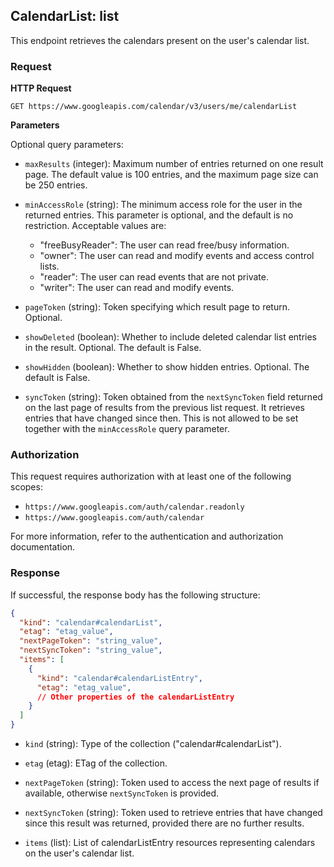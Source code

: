 ## CalendarList: list

This endpoint retrieves the calendars present on the user's calendar list.

### Request

**HTTP Request**

```
GET https://www.googleapis.com/calendar/v3/users/me/calendarList
```

**Parameters**

Optional query parameters:

- `maxResults` (integer): Maximum number of entries returned on one result page. The default value is 100 entries, and the maximum page size can be 250 entries.

- `minAccessRole` (string): The minimum access role for the user in the returned entries. This parameter is optional, and the default is no restriction. Acceptable values are:
  - "freeBusyReader": The user can read free/busy information.
  - "owner": The user can read and modify events and access control lists.
  - "reader": The user can read events that are not private.
  - "writer": The user can read and modify events.

- `pageToken` (string): Token specifying which result page to return. Optional.

- `showDeleted` (boolean): Whether to include deleted calendar list entries in the result. Optional. The default is False.

- `showHidden` (boolean): Whether to show hidden entries. Optional. The default is False.

- `syncToken` (string): Token obtained from the `nextSyncToken` field returned on the last page of results from the previous list request. It retrieves entries that have changed since then. This is not allowed to be set together with the `minAccessRole` query parameter.

### Authorization

This request requires authorization with at least one of the following scopes:

- `https://www.googleapis.com/auth/calendar.readonly`
- `https://www.googleapis.com/auth/calendar`

For more information, refer to the authentication and authorization documentation.

### Response

If successful, the response body has the following structure:

```json
{
  "kind": "calendar#calendarList",
  "etag": "etag_value",
  "nextPageToken": "string_value",
  "nextSyncToken": "string_value",
  "items": [
    {
      "kind": "calendar#calendarListEntry",
      "etag": "etag_value",
      // Other properties of the calendarListEntry
    }
  ]
}
```

- `kind` (string): Type of the collection ("calendar#calendarList").

- `etag` (etag): ETag of the collection.

- `nextPageToken` (string): Token used to access the next page of results if available, otherwise `nextSyncToken` is provided.

- `nextSyncToken` (string): Token used to retrieve entries that have changed since this result was returned, provided there are no further results.

- `items` (list): List of calendarListEntry resources representing calendars on the user's calendar list.
